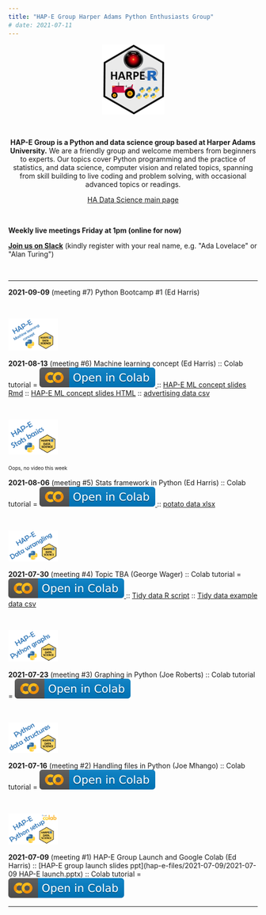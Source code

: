 ```yaml
---
title: "HAP-E Group Harper Adams Python Enthusiasts Group"
# date: 2021-07-11
---
```


<center>
   <img src="../img/HAP-E-logo.png" alt="HARUG" width="125"/>

&nbsp;

**HAP-E Group is a Python and data science group based at Harper Adams University.** We are a friendly group and welcome members from beginners to experts.  Our topics cover Python programming and the practice of statistics, and data science, computer vision and related topics, spanning from skill building to live coding and problem solving, with occasional advanced topics or readings.

[HA Data Science main page](https://ha-data-science.github.io/)
</center>

&nbsp;

**Weekly live meetings Friday at 1pm (online for now)**

[**Join us on Slack**](https://join.slack.com/t/harper-adams-rug/shared_invite/zt-azcm9z6s-WsY9JXvAs8DW1DLQuU3USg) (kindly register with your real name, e.g. "Ada Lovelace" or "Alan Turing")

&nbsp;

___

**2021-09-09** (meeting #7) Python Bootcamp #1 (Ed Harris)

&nbsp;

<a href="" target="_blank">
<img src="hap-e-files/2021-08-13/img/hap-e-ml-concept.png" width="100" alt="Meeting thumbnail"/>
</a> 


**2021-08-13** (meeting #6) Machine learning concept (Ed Harris) ::
Colab tutorial =  <a href="https://colab.research.google.com/github/ha-data-science/ha-data-science.github.io/blob/main/pages/hap-e-files/2021-08-13/HAP-E_ML_linear_regression.ipynb" target="_blank">
    <img class="colab-badge" src="../img/colab-open.svg" alt="Colab Notebook"/>
  </a> ::
[HAP-E ML concept slides Rmd](hap-e-files\2021-08-13/HAP-E-ml-intro-slides.Rmd) ::
[HAP-E ML concept slides HTML](hap-e-files\2021-08-13/HAP-E-ml-intro-slides.html) ::
[advertising data csv](https://github.com/ha-data-science/ha-data-science.github.io/blob/main/pages/hap-e-files/2021-08-13/data/Advertising.csv)

&nbsp;


<a href="" target="_blank">
<img src="hap-e-files/2021-08-06/img/stats.png" width="100" alt="Meeting thumbnail"/>
</a> 

 <font size="1"> Oops, no video this week </font> 

**2021-08-06** (meeting #5) Stats framework in Python (Ed Harris) ::
Colab tutorial =  <a href="https://colab.research.google.com/github/ha-data-science/ha-data-science.github.io/blob/main/pages/hap-e-files/2021-08-06/HAP-E-05-basic-stats.ipynb" target="_blank">
    <img class="colab-badge" src="../img/colab-open.svg" alt="Colab Notebook"/>
  </a> ::
[potato data xlsx](hap-e-files/2021-08-06/potatoes.xlsx) 

&nbsp;

<a href="https://youtu.be/gf9qFpdOr0Q" target="_blank">
<img src="hap-e-files/2021-07-30/img/hap-e-data-wrangling.png" width="100" alt="Meeting thumbnail"/>
</a> 

**2021-07-30** (meeting #4) Topic TBA (George Wager) ::
Colab tutorial =  <a href="https://colab.research.google.com/github/ha-data-science/ha-data-science.github.io/blob/main/pages/hap-e-files/2021-07-30/Data-Tidying.ipynb" target="_blank">
    <img class="colab-badge" src="../img/colab-open.svg" alt="Colab Notebook"/>
  </a> ::
[Tidy data R script](hap-e-files/2021-07-30/studentperformancecomparisonscript.R) ::
[Tidy data example data csv](hap-e-files/2021-07-30/studentperformance.csv)

&nbsp;

<a href="https://youtu.be/4iyW0ZSkfMw" target="_blank">
<img src="hap-e-files/2021-07-23/img/hap-e-python-graphs.png" width="100" alt="Meeting thumbnail"/>
</a> 

**2021-07-23** (meeting #3) Graphing in Python (Joe Roberts) ::
Colab tutorial =  <a href="https://colab.research.google.com/github/ha-data-science/ha-data-science.github.io/blob/main/pages/hap-e-files/2021-07-23/Data_Visualisation_w_Python_(2021_07_23).ipynb" target="_blank">
    <img class="colab-badge" src="../img/colab-open.svg" alt="Colab Notebook"/>
  </a>

&nbsp;

<a href="https://youtu.be/jNNn1pO6-jg" target="_blank">
<img src="hap-e-files/2021-07-16/img/hap-e-data-struc.png" width="100" alt="Meeting thumbnail"/>
</a> 

**2021-07-16** (meeting #2) Handling files in Python (Joe Mhango) ::
Colab tutorial =  <a href="https://colab.research.google.com/github/ha-data-science/ha-data-science.github.io/blob/main/pages/hap-e-files/2021-07-16/basicPandasCode.ipynb" target="_blank">
    <img class="colab-badge" src="../img/colab-open.svg" alt="Colab Notebook"/>
  </a>
  
&nbsp;

<a href="https://youtu.be/snDhuPKOTWE" target="_blank">
<img src="hap-e-files/2021-07-09/img/hap-e-python-setup.png" width="100" alt="Meeting thumbnail"/>
</a> 

**2021-07-09** (meeting #1) HAP-E Group Launch and Google Colab (Ed Harris) ::
[HAP-E group launch slides ppt](hap-e-files/2021-07-09/2021-07-09 HAP-E launch.pptx) ::
Colab tutorial =  <a href="https://colab.research.google.com/github/ha-data-science/ha-data-science.github.io/blob/main/pages/hap-e-files/2021-07-09/HAP-E-colab-tutorial.ipynb" target="_blank">
    <img class="colab-badge" src="../img/colab-open.svg" alt="Colab Notebook"/>
  </a>
 
___

 
&nbsp;
